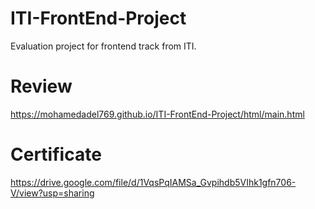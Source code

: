 # ITI-FrontEnd-Project
 Evaluation project for frontend track from ITI.
# Review
 https://mohamedadel769.github.io/ITI-FrontEnd-Project/html/main.html
# Certificate
 https://drive.google.com/file/d/1VqsPqIAMSa_Gvpihdb5VIhk1gfn706-V/view?usp=sharing
 

